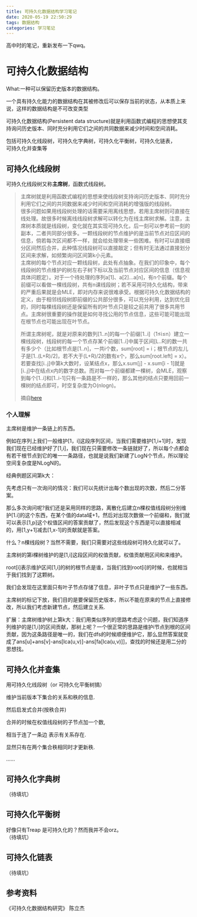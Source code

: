 ```yaml
---
title: 可持久化数据结构学习笔记
date: 2020-05-19 22:50:29
tags: 数据结构
categories: 学习笔记
---
```



高中时的笔记，重新发布一下qwq。

[](#可持久化数据结构 "可持久化数据结构")可持久化数据结构
================================

What:一种可以保留历史版本的数据结构。

一个具有持久化能力的数据结构在其被修改后可以保存当前的状态，从本质上来说，这样的数据结构是不可改变类型

可持久化数据结构(Persistent data structure)就是利用函数式编程的思想使其支持询问历史版本、同时充分利用它们之间的共同数据来减少时间和空间消耗。

包括可持久化线段树，可持久化字典树，可持久化平衡树，可持久化链表，  
可持久化并查集等

[](#可持久化线段树 "可持久化线段树")可持久化线段树
-----------------------------

可持久化线段树又称**主席树**，函数式线段树。

> 主席树就是利用函数式编程的思想来使线段树支持询问历史版本、同时充分利用它们之间的共同数据来减少时间和空间消耗的增强版的线段树。  
> 很多问题如果用线段树处理的话需要采用离线思想，若用主席树则可直接在线处理。故很多时候离线线段树求解可以转化为在线主席树求解。注意，主席树本质就是线段树，变化就在其实现可持久化，后一刻可以参考前一刻的副本，二者共同部分很多。一颗线段树的节点维护的是当前节点对应区间的信息，倘若每次区间都不一样，就会给处理带来一些困难。有时可以直接细分区间然后合并，此种情况线段树可以直接敲定；但有时无法通过直接划分区间来求解，如频繁询问区间第k小元素。  
> 主席树的每个节点对应一颗线段树，此处有点抽象。在我们的印象中，每个线段树的节点维护的树左右子树下标以及当前节点对应区间的信息（信息视具体问题定）。对于一个待处理的序列a\[1\]、a\[2\]…a\[n\]，有n个前缀。每个前缀可以看做一棵线段树，共有n课线段树；若不采用可持久化结构，带来的严重后果就是会MLE，即对内存来说很难承受。根据可持久化数据结构的定义，由于相邻线段树即前缀的公共部分很多，可以充分利用，达到优化目的，同时每棵线段树还是保留所有的叶节点只是较之前共用了很多共用节点。主席树很重要的操作就是如何寻找公用的节点信息，这些可能可能出现在根节点也可能出现在叶节点。
> 
> 所谓主席树呢，就是对原来的数列\[1..n\]的每一个前缀\[1..i\]（1≤i≤n）建立一棵线段树，线段树的每一个节点存某个前缀\[1..i\]中属于区间\[L..R\]的数一共有多少个（比如根节点是\[1..n\]，一共i个数，sum\[root\] = i；根节点的左儿子是\[1..(L+R)/2\]，若不大于(L+R)/2的数有x个，那么sum\[root.left\] = x）。若要查找\[i..j\]中第k大数时，设某结点x，那么x.sum\[j\] - x.sum\[i - 1\]就是\[i..j\]中在结点x内的数字总数。而对每一个前缀都建一棵树，会MLE，观察到每个\[1..i\]和\[1..i-1\]只有一条路是不一样的，那么其他的结点只要用回前一棵树的结点即可，时空复杂度为O(nlogn)。
> 
> 摘自[here](here "http://blog.csdn.net/xiaofengcanyuexj/article/details/25553521?utm_source=tuicool&utm_medium=referral")

### [](#个人理解 "个人理解")个人理解

主席树是维护一条链上的东西。

例如在序列上我们一般维护\[1，i\]这段序列区间，当我们需要维护\[1,i+1\]时，发现我们现在已经维护好了\[1,i\]，我们现在只需要修改一条链就好了，所以每个点都会有若干根节点到它的唯一一条路径，也就是说我们新建了LogN个节点，所以理论空间复杂度是NLogN的。

经典例题区间第k大：

先考虑只有一次询问的情况：我们可以先统计出每个数出现的次数，然后二分答案。

那么多次询问呢?我们还是采用同样的思路，离散化后建立n棵权值线段树分别维护\[1.i\]的这个东西，在某个值的data域+1，然后对出现次数做一个前缀和，我们就可以表示\[1,p\]这个权值区间的答案贡献了，然后发现这个东西是可以直接相减的，用\[1,y+1\]减去\[1,x-1\]的贡献就是答案。

什么？n棵线段树？当然不需要，我们只需要对这些线段树可持久化就可以了。

主席树的第i棵树维护的是\[1,i\]这段区间的权值贡献，权值贡献用区间和来维护。

root\[i\]表示维护区间\[1,i\]的树的根节点是谁，当我们找到root\[i\]的时候，也就相当于我们找到了这颗树。

我们会发现在这里面只有叶子节点存储了信息，非叶子节点只是维护了一些东西。

主席树的标记下放，我们目的是要保留历史版本，所以不能在原来的节点上直接修改，所以我们考虑新建节点，然后建立关系.

扩展：主席树维护树上第k大：我们用类似序列的思路考虑这个问题，我们知道序列维护的是\[1,i\]的区间贡献，那树上呢？一个很正常的思路是维护i节点到根的区间贡献，因为这条路径是唯一的，我们在dfs的时候顺便维护它，那么显然答案就变成了ans\[u\]+ans\[v\]-ans\[lca(u,v)\]-ans\[fa\[lca(u,v)\]\]，查找的时候还是用二分的思想找。

[](#可持久化并查集 "可持久化并查集")可持久化并查集
-----------------------------

用可持久化线段树（or 可持久化平衡树搞）

维护当前版本下集合的关系和秩的信息.

然后启发式合并(按秩合并)

合并的时候在权值线段树的子节点加一个数,

相当于连了一条边 表示有关系存在.

显然只有在两个集合秩相同时才更新秩.

……

[](#可持久化字典树 "可持久化字典树")可持久化字典树
-----------------------------

（待填坑）

[](#可持久化平衡树 "可持久化平衡树")可持久化平衡树
-----------------------------

好像只有Treap 是可持久化的？然而我并不会orz。  
（待填坑）

[](#可持久化链表 "可持久化链表")可持久化链表
--------------------------

（待填坑）

[](#参考资料 "参考资料")参考资料
--------------------

《可持久化数据结构研究》 陈立杰